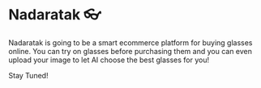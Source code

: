 # Nadaratak 👓

Nadaratak is going to be a smart ecommerce platform for buying glasses online. You can try on glasses before purchasing them and you can even upload your image to let AI choose the best glasses for you!

Stay Tuned!
